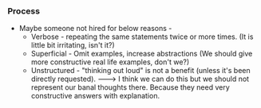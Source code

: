 ### Process

- Maybe someone not hired for below reasons -
  - Verbose - repeating the same statements twice or more times. (It is little bit irritating, isn't it?)
  - Superficial - Omit examples, increase abstractions (We should give more constructive real life examples, don't we?)
  - Unstructured - "thinking out loud" is not a benefit (unless it's been directly requested). ---> I think we can do this but we should not represent our banal thoughts there. Because they need very constructive answers with explanation. 